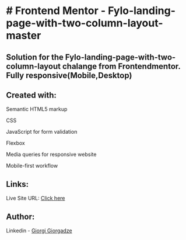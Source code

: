 <h1># Frontend Mentor - Fylo-landing-page-with-two-column-layout-master </h1>

<h2>Solution for the Fylo-landing-page-with-two-column-layout chalange from Frontendmentor. 
Fully responsive(Mobile,Desktop)</h2>

<h2>Created with:</h2>
<p>Semantic HTML5 markup</p>
<p>CSS</p>
<p>JavaScript for form validation</p>
<p>Flexbox</p>
<p>Media queries for responsive website</p>
<p>Mobile-first workflow</p>

<h2>Links:</h2>
<p>Live Site URL: <a href="">Click here</a></p>

<h2>Author:</h2>
<p>Linkedin - <a href="https://www.linkedin.com/in/giorgi-giorgadze-b771901a6/">Giorgi Giorgadze</a></p>

